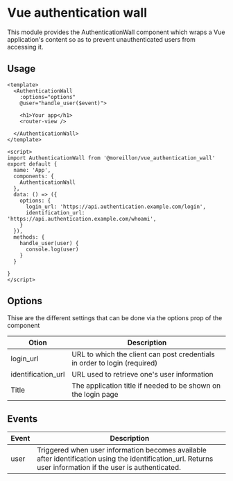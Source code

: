 # Vue authentication wall
This module provides the AuthenticationWall component which wraps a Vue application's content so as to prevent unauthenticated users from accessing it.

## Usage
```vue
<template>
  <AuthenticationWall
    :options="options"
    @user="handle_user($event)">

    <h1>Your app</h1>
    <router-view />

  </AuthenticationWall>
</template>

<script>
import AuthenticationWall from '@moreillon/vue_authentication_wall'
export default {
  name: 'App',
  components: {
    AuthenticationWall
  },
  data: () => ({
    options: {
      login_url: 'https://api.authentication.example.com/login',
      identification_url: 'https://api.authentication.example.com/whoami',
    }
  }),
  methods: {
    handle_user(user) {
      console.log(user)
    }
  }

}
</script>
```

## Options
Thise are the different settings that can be done via the options prop of the component

| Otion  | Description |
| --- | --- |
| login_url | URL to which the client can post credentials in order to login (required) |
| identification_url | URL used to retrieve one's user information |
| Title | The application title if needed to be shown on the login page |

## Events

| Event | Description |
| --- | --- |
| user | Triggered when user information becomes available after identification using the identification_url. Returns user information if the user is authenticated. |
